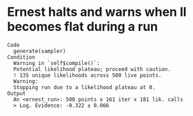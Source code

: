 # Ernest halts and warns when ll becomes flat during a run

    Code
      generate(sampler)
    Condition
      Warning in `self$compile()`:
      Potential likelihood plateau; proceed with caution.
      ! 135 unique likelihoods across 500 live points.
      Warning:
      Stopping run due to a likelihood plateau at 0.
    Output
      An <ernest_run>: 500 points x 161 iter x 181 lik. calls
      > Log. Evidence: -0.322 ± 0.066

